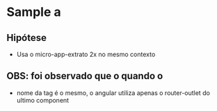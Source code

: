 # Sample a

## Hipótese
- Usa o micro-app-extrato 2x no mesmo contexto

## OBS: foi observado que o quando o 
- nome da tag é o mesmo, o angular utiliza apenas o router-outlet do ultimo component
